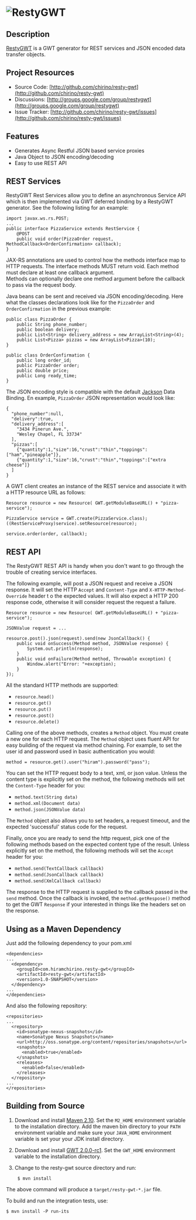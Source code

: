 ![RestyGWT][5]
==============

Description
-----------

[RestyGWT][1] is a GWT generator for REST services and JSON encoded data transfer objects.

Project Resources
-----------------

* Source Code: [http://github.com/chirino/resty-gwt](http://github.com/chirino/resty-gwt)
* Discussions: [http://groups.google.com/group/restygwt](http://groups.google.com/group/restygwt)
* Issue Tracker: [http://github.com/chirino/resty-gwt/issues](http://github.com/chirino/resty-gwt/issues)

Features
--------

* Generates Async Restful JSON based service proxies
* Java Object to JSON encoding/decoding
* Easy to use REST API


REST Services
-------------

RestyGWT Rest Services allow you to define an asynchronous Service API which is then implemented via
GWT deferred binding by a RestyGWT generator.  See the following listing for an example:

    import javax.ws.rs.POST;
    ...
    public interface PizzaService extends RestService {
        @POST
        public void order(PizzaOrder request, MethodCallback<OrderConfirmation> callback);
    }

JAX-RS annotations are used to control how the methods interface map to HTTP requests.  The 
interface methods MUST return void.  Each method must declare at least one callback argument.  
Methods can optionally declare one method argument before the callback to pass via the request
body.

Java beans can be sent and received via JSON encoding/decoding.  Here what the classes declarations
look like for the `PizzaOrder` and `OrderConfirmation` in the previous example:

    public class PizzaOrder {
        public String phone_number;
        public boolean delivery;
        public List<String> delivery_address = new ArrayList<String>(4);
        public List<Pizza> pizzas = new ArrayList<Pizza>(10);
    }
    
    public class OrderConfirmation {
        public long order_id;
        public PizzaOrder order;
        public double price;
        public Long ready_time;
    }

The JSON encoding style is compatible with the default [Jackson][2] Data Binding.  En example,
`PizzaOrder` JSON representation would look like:

    {
      "phone_number":null,
      "delivery":true,
      "delivery_address":[
        "3434 Pinerun Ave.",
        "Wesley Chapel, FL 33734"
      ],
      "pizzas":[
        {"quantity":1,"size":16,"crust":"thin","toppings":["ham","pineapple"]},
        {"quantity":1,"size":16,"crust":"thin","toppings":["extra cheese"]}
      ]
    }

A GWT client creates an instance of the REST service and associate it with a HTTP
resource URL as follows:

    Resource resource = new Resource( GWT.getModuleBaseURL() + "pizza-service");

    PizzaService service = GWT.create(PizzaService.class);
    ((RestServiceProxy)service).setResource(resource);

    service.order(order, callback);
    

REST API
--------

The RestyGWT REST API is handy when you don't want to go through the trouble of creating 
service interfaces.

The following example, will post  a JSON request and receive a JSON response. 
It will set the HTTP `Accept` and `Content-Type` and `X-HTTP-Method-Override` header t
o the expected values.  It will also expect a HTTP 200 response code, otherwise it will 
consider request the request a failure.

    Resource resource = new Resource( GWT.getModuleBaseURL() + "pizza-service");

    JSONValue request = ...

    resource.post().json(request).send(new JsonCallback() {
        public void onSuccess(Method method, JSONValue response) {
            System.out.println(response);
        }
        public void onFailure(Method method, Throwable exception) {
            Window.alert("Error: "+exception);
        }
    });

All the standard HTTP methods are supported: 

* `resource.head()`
* `resource.get()`
* `resource.put()`
* `resource.post()`
* `resource.delete()`

Calling one of the above methods, creates a `Method` object.  You must create a new one 
for each HTTP request.  The `Method` object uses fluent API for easy building
of the request via method chaining.  For example, to set the user id and password
used in basic authentication you would:

    method = resource.get().user("hiram").password("pass");

You can set the HTTP request body to a text, xml, or json value.  Unless the content type
is explicitly set on the method, the following methods will set the `Content-Type` header 
for you:

* `method.text(String data)`
* `method.xml(Document data)`
* `method.json(JSONValue data)`

The `Method` object also allows you to set headers, a request timeout, and the expected 
'successful' status code for the request.

Finally, once you are ready to send the http request, pick one of the following methods
based on the expected content type of the result.  Unless explicitly set on the method, 
the following methods will set the `Accept` header for you:

* `method.send(TextCallback callback)`
* `method.send(JsonCallback callback)`
* `method.send(XmlCallback callback)`

The response to the HTTP request is supplied to the callback passed in the `send` method.
Once the callback is invoked, the `method.getRespose()` method to get the GWT `Response`
if your interested in things like the headers set on the response.

Using as a Maven Dependency
---------------------------

Just add the following dependency to your pom.xml

    <dependencies>
    ...
      <dependency>
        <groupId>com.hiramchirino.resty-gwt</groupId>
        <artifactId>resty-gwt</artifactId>
        <version>1.0-SNAPSHOT</version>
      </dependency>
    ...
    </dependencies>
    
And also the following repository:
  
    <repositories>
    ...
      <repository>
        <id>sonatype-nexus-snapshots</id>
        <name>Sonatype Nexus Snapshots</name>
        <url>http://oss.sonatype.org/content/repositories/snapshots</url>
        <snapshots>
          <enabled>true</enabled>
        </snapshots>
        <releases>
          <enabled>false</enabled>
        </releases>
      </repository>
    ...
    </repositories>
    
Building from Source
--------------------
    
1. Download and install [Maven 2.10][3].  Set the `M2_HOME` environment variable to the installation directory.  Add the maven bin directory to your `PATH` environment variable and make sure your `JAVA_HOME` environment variable is set your your JDK install directory.
2. Download and install [GWT 2.0.0-rc1][4]. Set the `GWT_HOME` environment variable  to the installation directory.
3. Change to the resty-gwt source directory and run:

        $ mvn install
    
The above command will produce a `target/resty-gwt-*.jar` file.

To build and run the integration tests, use:    

    $ mvn install -P run-its

[1]: http://github.com/chirino/resty-gwt "resty-gwt"
[2]: http://wiki.fasterxml.com/JacksonHome "Jackson JSON Processor"
[3]: http://maven.apache.org/download.html#Maven_2.1.0 "Maven Download"
[4]: http://code.google.com/webtoolkit/download.html "GWT Download"
[5]: http://github.com/chirino/resty-gwt/raw/master/webgen/src/images/restygwt-logo.png "resty-gwt logo"
